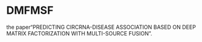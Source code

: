 # DMFMSF
the paper“PREDICTING CIRCRNA-DISEASE ASSOCIATION BASED ON DEEP MATRIX FACTORIZATION WITH MULTI-SOURCE FUSION”.
